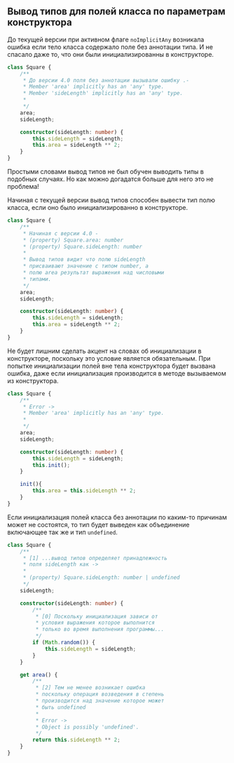 ## Вывод типов для полей класса по параметрам конструктора

До текущей версии при активном флаге `noImplicitAny` возникала ошибка если тело класса содержало поле без аннотации типа. И не спасало даже то, что они были инициализированны в конструкторе.

`````typescript
class Square {
    /**
     * До версии 4.0 поля без аннотации вызывали ошибку .-
     * Member 'area' implicitly has an 'any' type.
     * Member 'sideLength' implicitly has an 'any' type.
     * 
     */
    area;
    sideLength;

    constructor(sideLength: number) {
        this.sideLength = sideLength;
        this.area = sideLength ** 2;
    }
}
`````

Простыми словами вывод типов не был обучен выводить типы в подобных случаях. Но как можно догадатся больше для него это не проблема!

Начиная с текущей версии вывод типов способен вывести тип полю класса, если оно было инициализированно в конструкторе.

`````typescript
class Square {
    /**
     * Начиная с версии 4.0 -
     * (property) Square.area: number
     * (property) Square.sideLength: number
     * 
     * Вывод типов видит что полю sideLength
     * присваивают значение с типом number, а
     * полю area результат выражения над числовыми
     * типами.
     */
    area;
    sideLength;

    constructor(sideLength: number) {
        this.sideLength = sideLength;
        this.area = sideLength ** 2;
    }
}
`````

Не будет лишним сделать акцент на словах об инициализации в конструкторе, поскольку это условие является обязательным. При попытке инициализации полей вне тела конструктора будет вызвана ошибка, даже если инициализация производится в методе вызываемом из конструктора.

`````typescript
class Square {
    /**
     * Error ->
     * Member 'area' implicitly has an 'any' type.
     * 
     */
    area;
    sideLength;

    constructor(sideLength: number) {
        this.sideLength = sideLength;
        this.init();
    }

    init(){
        this.area = this.sideLength ** 2;
    }
}
`````



Если инициализация полей класса без аннотации по каким-то причинам может не состоятся, то тип будет выведен как объединение включающее так же и тип `undefined`.

`````typescript
class Square {
    /**
     * [1] ...вывод типов определяет принадлежность
     * поля sideLength как ->
     * 
     * (property) Square.sideLength: number | undefined
     */
    sideLength;

    constructor(sideLength: number) {
        /**
         * [0] Поскольку инициализация зависи от
         * условия выражения которое выполнится
         * только во время выполнения программы...
         */
        if (Math.random()) {
            this.sideLength = sideLength;
        }
    }

    get area() {
        /**
         * [2] Тем не менее возникает ошибка
         * поскольку операция возведения в степень
         * производится над значение которое может
         * быть undefined
         * 
         * Error ->
         * Object is possibly 'undefined'.
         */
        return this.sideLength ** 2;
    }
}
`````

